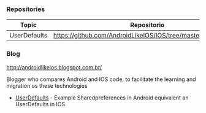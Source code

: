 ### Repositories

| Topic | Repositorio |
| ------ | ------ |
| UserDefaults | https://github.com/AndroidLikeIOS/IOS/tree/master/UserDefaults|


### Blog 
http://androidlikeios.blogspot.com.br/

Blogger who compares Android and IOS code, to facilitate the learning and migration os these technologies

* [UserDefaults](http://androidlikeios.blogspot.com.br/2017/04/sharedpreferences-for-userdefaults.html) - Example Sharedpreferences in Android equivalent an UserDefaults in IOS
